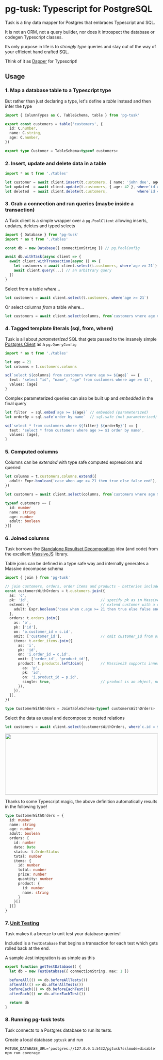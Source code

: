 # pg-tusk: Typescript for PostgreSQL

Tusk is a tiny data mapper for Postgres that embraces Typescript and SQL.

It is not an ORM, not a query builder, nor does it introspect the database or codegen Typescript classes.

Its only purpose in life is to *strongly type* queries and stay out of the way of your efficient hand crafted SQL.

Think of it as [Dapper](https://github.com/StackExchange/Dapper) for Typescript!

## Usage

### 1. Map a database table to a Typescript type

But rather than just declaring a type, let's define a *table* instead and then infer the type

```typescript
import { ColumnTypes as C, TableSchema, table } from 'pg-tusk'

export const customers = table('customers', {
  id: C.number,
  name: C.string,
  age: C.number,
})

export type Customer = TableSchema<typeof customers>
```

### 2. Insert, update and delete data in a table

```typescript
import * as t from './tables'

let customer = await client.insert(t.customers, { name: 'john doe', age: 41 })
let updated  = await client.update(t.customers, { age: 42 }, where`id = ${customer.id}`)
let deleted  = await client.delete(t.customers,              where`id = ${customer.id}`)
```

### 3. Grab a connection and run queries (maybe inside a transaction)

A Tusk client is a simple wrapper over a `pg.PoolClient` allowing inserts, updates, deletes and typed selects

```typescript
import { Database } from 'pg-tusk'
import * as t from './tables'

const db = new Database({ connectionString }) // pg.PoolConfig

await db.withTask(async client => {
  await client.withTransaction(async () => {
    let customers = await client.select(t.customers, where`age >= 21`)
    await client.query(...) // an arbitrary query
  })
}
```

Select from a table *where*...

```typescript
let customers = await client.select(t.customers, where`age >= 21`)
```

Or select columns *from* a table where...

```typescript
let customers = await client.select(columns, from`customers where age >= 21`)
```

### 4. Tagged template literals (sql, from, where)

Tusk is all about *parameterized* SQL that gets passed to the insanely simple [Postgres Client](https://node-postgres.com/features/queries) as a `pg.QueryConfig`

```typescript
import * as t from './tables'

let age = 21
let columns = t.customers.columns

sql`select ${columns} from customers where age >= ${age}` == {
  text: 'select "id", "name", "age" from customers where age >= $1',
  values: [age]
}
```

Complex parameterized queries can also be built up and *embedded* in the final query

```typescript
let filter  = sql.embed`age >= ${age}` // embedded (parameterized)
let orderBy = sql.safe`order by name`  // sql.safe (not parameterized)

sql`select * from customers where ${filter} ${orderBy}`) == {
  text: 'select * from customers where age >= $1 order by name',
  values: [age],
}
```

### 5. Computed columns

Columns can be *extended* with type safe computed expressions and queried

```typescript
let columns = t.customers.columns.extend({
  adult: Expr.boolean('case when age >= 21 then true else false end'),
})

let customers = await client.select(columns, from`customers where age >= 21`)

typeof customers == {
  id: number
  name: string
  age: number
  adult: boolean
}[]
```

### 6. Joined columns

Tusk borrows the [Standalone Resultset Decomposition](https://massivejs.org/docs/joins-and-result-trees#standalone-resultset-decomposition) idea (and code) from the excellent [MassiveJS](https://massivejs.org) library.

Table joins can be defined in a type safe way and internally generates a Massive decompose schema

```typescript
import { join } from 'pg-tusk'

// join customers, orders, order items and products - batteries included!
const customersWithOrders = t.customers.join({
  as: 'c',
  pk: 'id',                                 // specify pk as in MassiveJS
  extend: {                                 // extend customer with a computed column
    adult: Expr.boolean('case when c.age >= 21 then true else false end'),
  },
  orders: t.orders.join({
    as: 'o',
    pk: ['id'],
    on: 'o.customer_id = c.id',
    omit: ['customer_id'],                  // omit customer_id from orders
    items: t.order_items.join({
      as: 'i',
      pk: 'id',
      on: 'i.order_id = o.id',
      omit: ['order_id', 'product_id'],
      product: t.products.leftJoin({        // MassiveJS supports inner and left joins only
        as: 'p',
        pk: 'id',
        on: 'i.product_id = p.id',
        single: true,                       // product is an object, not array
      }),
    }),
  }),
})

type CustomerWithOrders = JoinTableSchema<typeof customersWithOrders>  
```

Select the data as usual and decompose to nested relations

```typescript
let customers = await client.select(customersWithOrders, where`c.id = ${id}`)
```

<img src="https://user-images.githubusercontent.com/328008/83204104-9cc61f80-a110-11ea-9dc6-2223178bfe28.png" width="100%" height="200px">

Thanks to some Typescript magic, the above definition automatically results in the following type!

```typescript
type CustomerWithOrders = {
  id: number
  name: string
  age: number
  adult: boolean
  orders: {
    id: number
    date: Date
    status: t.OrderStatus
    total: number
    items: {
      id: number
      total: number
      price: number
      quantity: number
      product: {
        id: number
        name: string
      }
    }[]
  }[]
}

```

### 7. [Unit Testing](./tests)

Tusk makes it a breeze to unit test your database queries!

Included is a `TestDatabase` that begins a transaction for each test which gets rolled back at the end.

A sample Jest integration is as simple as this

```typescript
export function getTestDatabase() {
  let db = new TestDatabase({ connectionString, max: 1 })

  beforeAll(() => db.beforeAllTests())
  afterAll(() => db.afterAllTests())
  beforeEach(() => db.beforeEachTest())
  afterEach(() => db.afterEachTest())

  return db
}
```

### 8. Running pg-tusk tests

Tusk connects to a Postgres database to run its tests.

Create a local database `pgtusk` and  run

```shell
PGTUSK_DATABASE_URL='postgres://127.0.0.1:5432/pgtusk?sslmode=disable' npm run coverage
```

